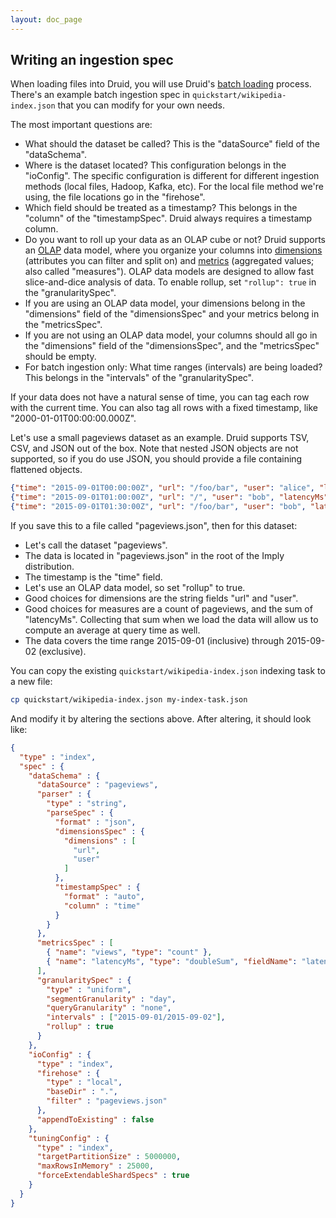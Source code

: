 ```yaml
---
layout: doc_page
---
```


## Writing an ingestion spec

When loading files into Druid, you will use Druid's [batch loading](../ingestion/native-batch.html) process.
There's an example batch ingestion spec in `quickstart/wikipedia-index.json` that you can modify
for your own needs.

The most important questions are:

  * What should the dataset be called? This is the "dataSource" field of the "dataSchema".
  * Where is the dataset located? This configuration belongs in the "ioConfig". The specific configuration
is different for different ingestion methods (local files, Hadoop, Kafka, etc). For the local file method
we're using, the file locations go in the "firehose".
  * Which field should be treated as a timestamp? This belongs in the "column" of the "timestampSpec".
Druid always requires a timestamp column.
  * Do you want to roll up your data as an OLAP cube or not? Druid supports an [OLAP](https://en.wikipedia.org/wiki/Online_analytical_processing) data model, where you
organize your columns into [dimensions](https://en.wikipedia.org/wiki/Dimension_%28data_warehouse%29) (attributes you can
filter and split on) and [metrics](https://en.wikipedia.org/wiki/Measure_%28data_warehouse%29) (aggregated values; also
called "measures"). OLAP data models are designed to allow fast slice-and-dice analysis of data. To enable rollup, set `"rollup": true` in the "granularitySpec".
  * If you are using an OLAP data model, your dimensions belong in the "dimensions" field of the "dimensionsSpec" and
your metrics belong in the "metricsSpec".
  * If you are not using an OLAP data model, your columns should all go in the "dimensions" field of the
"dimensionsSpec", and the "metricsSpec" should be empty.
  * For batch ingestion only: What time ranges (intervals) are being loaded? This belongs in the "intervals"
of the "granularitySpec".

If your data does not have a natural sense of time, you can tag each row with the current time.
You can also tag all rows with a fixed timestamp, like "2000-01-01T00:00:00.000Z".

Let's use a small pageviews dataset as an example. Druid supports TSV, CSV, and JSON out of the box.
Note that nested JSON objects are not supported, so if you do use JSON, you should provide a file
containing flattened objects.

```json
{"time": "2015-09-01T00:00:00Z", "url": "/foo/bar", "user": "alice", "latencyMs": 32}
{"time": "2015-09-01T01:00:00Z", "url": "/", "user": "bob", "latencyMs": 11}
{"time": "2015-09-01T01:30:00Z", "url": "/foo/bar", "user": "bob", "latencyMs": 45}
```

If you save this to a file called "pageviews.json", then for this dataset:

  * Let's call the dataset "pageviews".
  * The data is located in "pageviews.json" in the root of the Imply distribution.
  * The timestamp is the "time" field.
  * Let's use an OLAP data model, so set "rollup" to true.
  * Good choices for dimensions are the string fields "url" and "user".
  * Good choices for measures are a count of pageviews, and the sum of "latencyMs". Collecting that
sum when we load the data will allow us to compute an average at query time as well.
  * The data covers the time range 2015-09-01 (inclusive) through 2015-09-02 (exclusive).

You can copy the existing `quickstart/wikipedia-index.json` indexing task to a new file:

```bash
cp quickstart/wikipedia-index.json my-index-task.json
```

And modify it by altering the sections above. After altering, it should look like:

```json
{
  "type" : "index",
  "spec" : {
    "dataSchema" : {
      "dataSource" : "pageviews",
      "parser" : {
        "type" : "string",
        "parseSpec" : {
          "format" : "json",
          "dimensionsSpec" : {
            "dimensions" : [
              "url",
              "user"
            ]
          },
          "timestampSpec" : {
            "format" : "auto",
            "column" : "time"
          }
        }
      },
      "metricsSpec" : [
        { "name": "views", "type": "count" },
        { "name": "latencyMs", "type": "doubleSum", "fieldName": "latencyMs" }
      ],
      "granularitySpec" : {
        "type" : "uniform",
        "segmentGranularity" : "day",
        "queryGranularity" : "none",
        "intervals" : ["2015-09-01/2015-09-02"],
        "rollup" : true
      }
    },
    "ioConfig" : {
      "type" : "index",
      "firehose" : {
        "type" : "local",
        "baseDir" : ".",
        "filter" : "pageviews.json"
      },
      "appendToExisting" : false
    },
    "tuningConfig" : {
      "type" : "index",
      "targetPartitionSize" : 5000000,
      "maxRowsInMemory" : 25000,
      "forceExtendableShardSpecs" : true
    }
  }
}
```


